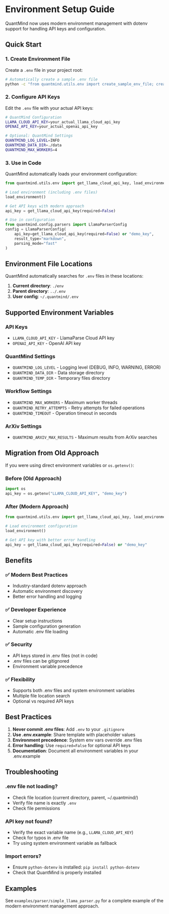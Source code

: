 # Environment Setup Guide

QuantMind now uses modern environment management with dotenv support for handling API keys and configuration.

## Quick Start

### 1. Create Environment File

Create a `.env` file in your project root:

```bash
# Automatically create a sample .env file
python -c "from quantmind.utils.env import create_sample_env_file; create_sample_env_file()"
```

### 2. Configure API Keys

Edit the `.env` file with your actual API keys:

```bash
# QuantMind Configuration
LLAMA_CLOUD_API_KEY=your_actual_llama_cloud_api_key
OPENAI_API_KEY=your_actual_openai_api_key

# Optional: QuantMind Settings
QUANTMIND_LOG_LEVEL=INFO
QUANTMIND_DATA_DIR=./data
QUANTMIND_MAX_WORKERS=4
```

### 3. Use in Code

QuantMind automatically loads your environment configuration:

```python
from quantmind.utils.env import get_llama_cloud_api_key, load_environment

# Load environment (including .env files)
load_environment()

# Get API keys with modern approach
api_key = get_llama_cloud_api_key(required=False)

# Use in configuration
from quantmind.config.parsers import LlamaParserConfig
config = LlamaParserConfig(
    api_key=get_llama_cloud_api_key(required=False) or "demo_key",
    result_type="markdown",
    parsing_mode="fast"
)
```

## Environment File Locations

QuantMind automatically searches for `.env` files in these locations:

1. **Current directory**: `./env`
2. **Parent directory**: `../.env`
3. **User config**: `~/.quantmind/.env`

## Supported Environment Variables

### API Keys
- `LLAMA_CLOUD_API_KEY` - LlamaParse Cloud API key
- `OPENAI_API_KEY` - OpenAI API key

### QuantMind Settings
- `QUANTMIND_LOG_LEVEL` - Logging level (DEBUG, INFO, WARNING, ERROR)
- `QUANTMIND_DATA_DIR` - Data storage directory
- `QUANTMIND_TEMP_DIR` - Temporary files directory

### Workflow Settings
- `QUANTMIND_MAX_WORKERS` - Maximum worker threads
- `QUANTMIND_RETRY_ATTEMPTS` - Retry attempts for failed operations
- `QUANTMIND_TIMEOUT` - Operation timeout in seconds

### ArXiv Settings
- `QUANTMIND_ARXIV_MAX_RESULTS` - Maximum results from ArXiv searches

## Migration from Old Approach

If you were using direct environment variables or `os.getenv()`:

### Before (Old Approach)
```python
import os
api_key = os.getenv("LLAMA_CLOUD_API_KEY", "demo_key")
```

### After (Modern Approach)
```python
from quantmind.utils.env import get_llama_cloud_api_key, load_environment

# Load environment configuration
load_environment()

# Get API key with better error handling
api_key = get_llama_cloud_api_key(required=False) or "demo_key"
```

## Benefits

### ✅ **Modern Best Practices**
- Industry-standard dotenv approach
- Automatic environment discovery
- Better error handling and logging

### ✅ **Developer Experience**
- Clear setup instructions
- Sample configuration generation
- Automatic .env file loading

### ✅ **Security**
- API keys stored in .env files (not in code)
- .env files can be gitignored
- Environment variable precedence

### ✅ **Flexibility**
- Supports both .env files and system environment variables
- Multiple file location search
- Optional vs required API keys

## Best Practices

1. **Never commit .env files**: Add `.env` to your `.gitignore`
2. **Use .env.example**: Share template with placeholder values
3. **Environment precedence**: System env vars override .env files
4. **Error handling**: Use `required=False` for optional API keys
5. **Documentation**: Document all environment variables in your .env.example

## Troubleshooting

### .env file not loading?
- Check file location (current directory, parent, ~/.quantmind/)
- Verify file name is exactly `.env`
- Check file permissions

### API key not found?
- Verify the exact variable name (e.g., `LLAMA_CLOUD_API_KEY`)
- Check for typos in .env file
- Try using system environment variable as fallback

### Import errors?
- Ensure `python-dotenv` is installed: `pip install python-dotenv`
- Check that QuantMind is properly installed

## Examples

See `examples/parser/simple_llama_parser.py` for a complete example of the modern environment management approach.
